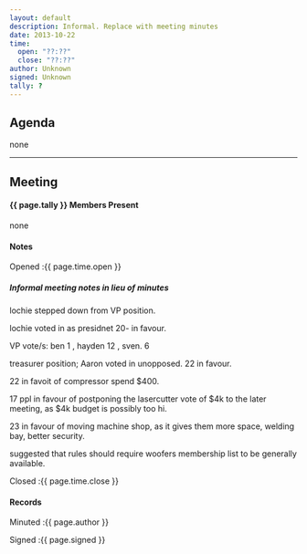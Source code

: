 ```yaml
---
layout: default
description: Informal. Replace with meeting minutes
date: 2013-10-22
time:
  open: "??:??"
  close: "??:??"
author: Unknown
signed: Unknown
tally: ?
---
```


## Agenda

none

---

## Meeting

#### {{ page.tally }} Members Present

none

#### Notes

Opened
:{{ page.time.open }}

##### Informal meeting notes in lieu of minutes

lochie stepped down from VP position. 

lochie voted in as presidnet
20- in favour. 

VP vote/s: ben 1 , hayden 12 , sven.  6 

treasurer position; 
Aaron voted in unopposed.   22 in favour. 

22 in favoit of compressor spend $400.

17 ppl in favour of postponing the lasercutter vote of $4k to the later meeting, as $4k budget is possibly too hi.

23 in favour of moving machine shop,  as it gives them more space, welding bay, better security. 

suggested that rules should require woofers membership list to be generally available.

Closed
:{{ page.time.close }}

#### Records

Minuted
:{{ page.author }}

Signed
:{{ page.signed }}
